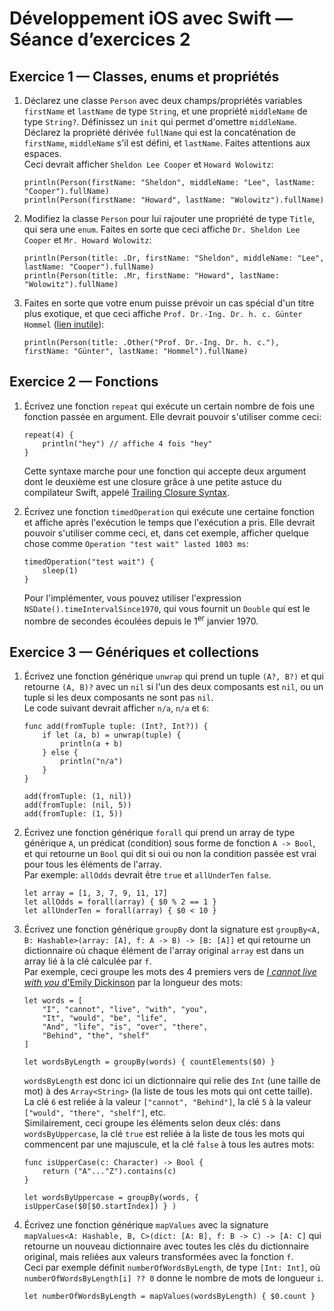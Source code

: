 # Développement iOS avec Swift — Séance d’exercices 2

## Exercice 1 — Classes, enums et propriétés

 1. Déclarez une classe `Person` avec deux champs/propriétés variables `firstName` et `lastName` de type `String`, et une propriété `middleName` de type `String?`. Définissez un `init` qui permet d'omettre `middleName`. Déclarez la propriété dérivée `fullName` qui est la concaténation de `firstName`, `middleName` s'il est défini, et `lastName`. Faites attentions aux espaces.<br/>
    Ceci devrait afficher `Sheldon Lee Cooper` et `Howard Wolowitz`:
    
        println(Person(firstName: "Sheldon", middleName: "Lee", lastName: "Cooper").fullName)
        println(Person(firstName: "Howard", lastName: "Wolowitz").fullName)

 2. Modifiez la classe `Person` pour lui rajouter une propriété de type `Title`, qui sera une `enum`. Faites en sorte que ceci affiche `Dr. Sheldon Lee Cooper` et `Mr. Howard Wolowitz`:

        println(Person(title: .Dr, firstName: "Sheldon", middleName: "Lee", lastName: "Cooper").fullName)
        println(Person(title: .Mr, firstName: "Howard", lastName: "Wolowitz").fullName)
        
 3. Faites en sorte que votre enum puisse prévoir un cas spécial d'un titre plus exotique, et que ceci affiche `Prof. Dr.-Ing. Dr. h. c. Günter Hommel` ([lien inutile](http://pdv.cs.tu-berlin.de/leute/hommel.html)):

        println(Person(title: .Other("Prof. Dr.-Ing. Dr. h. c."), firstName: "Günter", lastName: "Hommel").fullName)
        
## Exercice 2 — Fonctions

 1. Écrivez une fonction `repeat` qui exécute un certain nombre de fois une fonction passée en argument. Elle devrait pouvoir s'utiliser comme ceci:
    
        repeat(4) {
            println("hey") // affiche 4 fois "hey"
        }
        
    Cette syntaxe marche pour une fonction qui accepte deux argument dont le deuxième est une closure grâce à une petite astuce du compilateur Swift, appelé [Trailing Closure Syntax](https://developer.apple.com/library/ios/documentation/Swift/Conceptual/Swift_Programming_Language/Closures.html#//apple_ref/doc/uid/TP40014097-CH11-ID102).
    
 2. Écrivez une fonction `timedOperation` qui exécute une certaine fonction et affiche après l'exécution le temps que l'exécution a pris. Elle devrait pouvoir s'utiliser comme ceci, et, dans cet exemple, afficher quelque chose comme `Operation "test wait" lasted 1003 ms`:
    
        timedOperation("test wait") {
            sleep(1)
        }
        
    Pour l'implémenter, vous pouvez utiliser l'expression `NSDate().timeIntervalSince1970`, qui vous fournit un `Double` qui est le nombre de secondes écoulées depuis le 1<sup>er</sup> janvier 1970.
    
## Exercice 3 — Génériques et collections

 1. Écrivez une fonction générique `unwrap` qui prend un tuple `(A?, B?)` et qui retourne `(A, B)?` avec un `nil` si l'un des deux composants est `nil`, ou un tuple si les deux composants ne sont pas `nil`.<br/>
    Le code suivant devrait afficher `n/a`, `n/a` et `6`:
    
        func add(fromTuple tuple: (Int?, Int?)) {
        	if let (a, b) = unwrap(tuple) {
        		println(a + b)
        	} else {
        		println("n/a")
        	}
        }
        
        add(fromTuple: (1, nil))
        add(fromTuple: (nil, 5))
        add(fromTuple: (1, 5))
        
 2. Écrivez une fonction générique `forall` qui prend un array de type générique `A`, un prédicat (condition) sous forme de fonction `A -> Bool`, et qui retourne un `Bool` qui dit si oui ou non la condition passée est vrai pour tous les éléments de l'array.<br/>
    Par exemple: `allOdds` devrait être `true` et `allUnderTen` `false`.
    
        let array = [1, 3, 7, 9, 11, 17]
        let allOdds = forall(array) { $0 % 2 == 1 }
        let allUnderTen = forall(array) { $0 < 10 }

 3. Écrivez une fonction générique `groupBy` dont la signature est `groupBy<A, B: Hashable>(array: [A], f: A -> B) -> [B: [A]]` et qui retourne un dictionnaire où chaque élément de l'array original `array` est dans un array lié à la clé calculée par `f`.<br>
    Par exemple, ceci groupe les mots des 4 premiers vers de [*I cannot live with you* d'Emily Dickinson](http://www.poets.org/poetsorg/poem/i-cannot-live-you-640) par la longueur des mots:
    
        let words = [
        	"I", "cannot", "live", "with", "you",
        	"It", "would", "be", "life",
        	"And", "life", "is", "over", "there",
        	"Behind", "the", "shelf"
        ]
        
        let wordsByLength = groupBy(words) { countElements($0) }

    `wordsByLength` est donc ici un dictionnaire qui relie des `Int` (une taille de mot) à des `Array<String>` (la liste de tous les mots qui ont cette taille). La clé `6` est reliée à la valeur `["cannot", "Behind"]`, la clé `5` à la valeur `["would", "there", "shelf"]`, etc.<br/>
    Similairement, ceci groupe les éléments selon deux clés: dans `wordsByUppercase`, la clé `true` est reliée à la liste de tous les mots qui commencent par une majuscule, et la clé `false` à tous les autres mots:
    
        func isUpperCase(c: Character) -> Bool {
        	return ("A"..."Z").contains(c)
        }
        
        let wordsByUppercase = groupBy(words, { isUpperCase($0[$0.startIndex]) } )

 4. Écrivez une fonction générique `mapValues` avec la signature `mapValues<A: Hashable, B, C>(dict: [A: B], f: B -> C) -> [A: C]` qui retourne un nouveau dictionnaire avec toutes les clés du dictionnaire original, mais reliées aux valeurs transformées avec la fonction `f`.<br/>
    Ceci par exemple définit `numberOfWordsByLength`, de type `[Int: Int]`, où `numberOfWordsByLength[i] ?? 0` donne le nombre de mots de longueur `i`.
    
        let numberOfWordsByLength = mapValues(wordsByLength) { $0.count }

